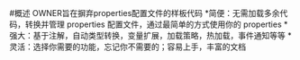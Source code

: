 #概述
OWNER旨在摒弃properties配置文件的样板代码
*简便：无需加载多余代码，转换并管理 properties 配置文件，通过最简单的方式使用你的 properties
*强大：基于注解，自动类型转换，变量扩展，加载策略，热加载，事件通知等等
*灵活：选择你需要的功能，忘记你不需要的；容易上手，丰富的文档


